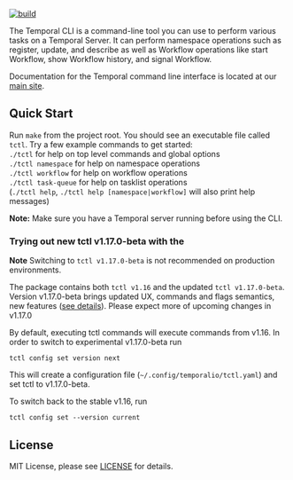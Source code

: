 [![build](https://github.com/temporalio/tctl/actions/workflows/test.yml/badge.svg)](https://github.com/temporalio/tctl/actions/workflows/test.yml)

The Temporal CLI is a command-line tool you can use to perform various tasks on a Temporal Server. It can perform namespace operations such as register, update, and describe as well as Workflow operations like start Workflow, show Workflow history, and signal Workflow.

Documentation for the Temporal command line interface is located at our [main site](https://docs.temporal.io/docs/system-tools/tctl).

## Quick Start
Run `make` from the project root. You should see an executable file called `tctl`. Try a few example commands to 
get started:   
`./tctl` for help on top level commands and global options   
`./tctl namespace` for help on namespace operations  
`./tctl workflow` for help on workflow operations  
`./tctl task-queue` for help on tasklist operations  
(`./tctl help`, `./tctl help [namespace|workflow]` will also print help messages)

**Note:** Make sure you have a Temporal server running before using the CLI.

### Trying out new tctl v1.17.0-beta with the 

**Note** Switching to `tctl v1.17.0-beta` is not recommended on production environments.

The package contains both `tctl v1.16` and the updated `tctl v1.17.0-beta`. Version v1.17.0-beta brings updated UX, commands and flags semantics, new features ([see details](https://github.com/temporalio/proposals/tree/master/cli)). Please expect more of upcoming changes in v1.17.0

By default, executing tctl commands will execute commands from v1.16. In order to switch to experimental v1.17.0-beta run

```
tctl config set version next
```

This will create a configuration file (`~/.config/temporalio/tctl.yaml`) and set tctl to v1.17.0-beta.

To switch back to the stable v1.16, run

```
tctl config set --version current
```

## License

MIT License, please see [LICENSE](https://github.com/temporalio/tctl/blob/master/LICENSE) for details.

